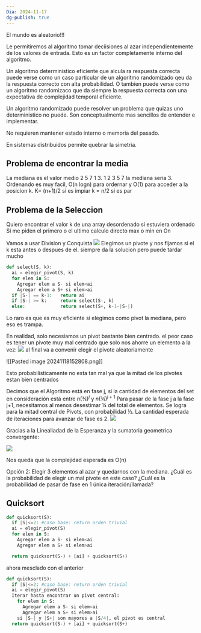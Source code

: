 ```yaml
---
Dia: 2024-11-17
dg-publish: true
---
```

El mundo es aleatorio!!!

Le permitiremos al algoritmo tomar deciisiones al azar independientemente de los valores de entrada. Esto es un factor completamente interno del algoritmo. 

Un algoritmo deterministico eficiente que alcula ra respuesta correcta puede verse como un caso particular de un algoritmo randomizado qeu da la respuesta correcto con alta probabilidad. 
O tambien puede verse como un algoritmo randomizaco que da siempre la respuesta correcta con una expectativa de complejidad temporal eficiente. 

Un algoritmo randomizado puede resolver un problema que quizas uno deterministico no puede. Son conceptualmente mas sencillos de entender e implementar. 

No requieren mantener estado interno o memoria del pasado. 

En sistemas distribuidos permite quebrar la simetria. 


## Problema de encontrar la media 
La mediana es el valor medio 
2 5 7 1 3. 1 2 3 5 7 la mediana seria 3. 
Ordenando es muy facil, O(n logn) para ordernar y O(1) para acceder a la posicion k. K=  (n+1)/2 si es impiar k = n/2 si es par 


## Problema de la Seleccion
Quiero encontrar el valor k de una array desordenado si estuviera ordenado
Si me piden el primero o el ultimo calculo directo max o min en On

Vamos a usar Division y Conquista 
**![](https://lh7-rt.googleusercontent.com/slidesz/AGV_vUeYBA2Flhm_uQpKAolYV8qTHIquaT-KKjzLeoqljKO9VNMH0EgHeTOH0I2uTNUJrZSqXBwykNECSFs3Yog2W4jzgYmWhIovNfJWggIegzW4-B2w8ZgL2IQYOec8mvzntBVxqMC8-FD3j1-yg9Vqsu1fkX8mWUMP=s2048?key=iRbwHtP-n_pIwaOn1yASjg)**
Elegimos un pivote y nos fijamos si el k esta antes o despues de el. 
siempre da la solucion pero puede tardar mucho
```python 
def select(S, k):
  ai = elegir_pivot(S, k)
  for elem in S:
    Agregar elem a S- si elem<ai
    Agregar elem a S+ si elem>ai
  if |S-| == k-1: 	return ai
  if |S-| >= k: 	return select(S-, k)
  else: 			return select(S+, k-1-|S-|)
  ```
Lo raro es que es muy eficiente si elegimos como pivot la mediana, pero eso es trampa. 

En realidad, solo necesiamos un pivot bastante bien centrado.
el peor caso es tener un pivote muy mal centrado que solo nos ahorre un elemento a la vez: 
**![](https://lh7-rt.googleusercontent.com/slidesz/AGV_vUcSajBtEAOCXulvcZHCbQkNCEWSgo8h0PeG9cRqCWvexoKmebkp4qylJEhYj6uAcReseaHF-NusCRIUFOT22r6DVJxDtKfJjz1D6pOXnBPVjVY99Yr8cPBvi549NmUmGbtRid0_pgswq994H2FaE0MyrsHn2LE=s2048?key=iRbwHtP-n_pIwaOn1yASjg)**
al final va a convenir elegir el pivote aleatoriamente

![[Pasted image 20241118152808.png]]

Esto probabilisticamente no esta tan mal ya que la mitad de los pivotes estan bien centrados


Decimos que el Algoritmo está en fase j, si la cantidad de elementos del set en consideración está entre $n(¾)^j$ y $n(¾)^{j+1}$
Para pasar de la fase j a la fase j+1, necesitamos al menos desestimar ¼ del total de elementos. Se logra para la mitad central de Pivots, con probabilidad ½.
La cantidad esperada de iteraciones para avanzar de fase es 2.
**![](https://lh7-rt.googleusercontent.com/slidesz/AGV_vUd2BLVJ30s8bOSxrDRJI56yo-CT-M6FCknsWdE7cbPaWCGKddSigRCgZt0Tkb4V4uZFyL51t54cwz8FDDlOkZTmmyrrUPz2bvrqVDIX2t3PGCvCpD8idzg3sRNaKh2SHffVDO5jeCYZJqmb30SVGMhUb2xE_05J=s2048?key=iRbwHtP-n_pIwaOn1yASjg)**

Gracias a la Linealiadad de la Esperanza y la sumatoria geometrica convergente: 

**![](https://lh7-rt.googleusercontent.com/slidesz/AGV_vUfUdahWWFo7MAhtXfX5xAa8yuM0mEsn0UeEQykmM_ehi00A4OXB2Qeq1GCqKb9KoPu6hao1mH4f6wcYlbhO5LOihQ5uaV2Yh5OXQbeTxsxSuxX165rz6ZJBOBiyTXcdBt8Y6DvpbU7UyDW-YI5pdHKAZSLrqpbJ=s2048?key=iRbwHtP-n_pIwaOn1yASjg)**

Nos queda que la complejidad esperada es O(n)


Opción 2: Elegir 3 elementos al azar y quedarnos con la mediana. 
¿Cuál es la probabilidad de elegir un mal pivote en este caso? ¿Cuál es la probabilidad de pasar de fase en 1 única iteración/llamada?


## Quicksort

```python 
def quicksort(S):
  if |S|<=2: #caso base: return orden trivial
  ai = elegir_pivot(S)
  for elem in S:
    Agregar elem a S- si elem<ai
    Agregar elem a S+ si elem>ai

  return quicksort(S-) + [ai] + quicksort(S+)
```

ahora mesclado con el anterior

```python 
def quicksort(S):
  if |S|<=2: #caso base: return orden trivial
  ai = elegir_pivot(S)
  Iterar hasta encontrar un pivot central:
    for elem in S:
      Agregar elem a S- si elem<ai
      Agregar elem a S+ si elem>ai
    si |S-| y |S+| son mayores a |S/4|, el pivot es central
  return quicksort(S-) + [ai] + quicksort(S+)
```
